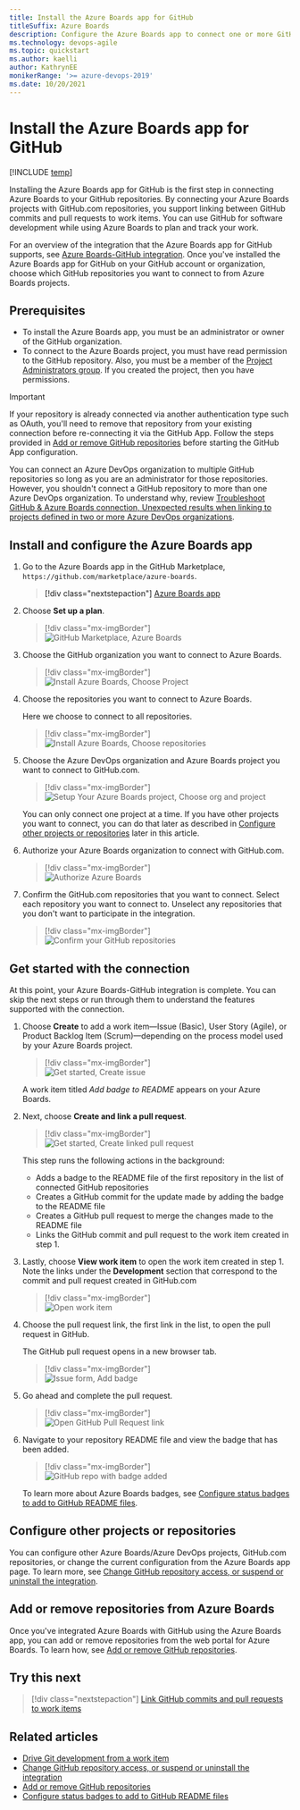 ```yaml
---
title: Install the Azure Boards app for GitHub
titleSuffix: Azure Boards
description: Configure the Azure Boards app to connect one or more GitHub repositories to Azure Boards  
ms.technology: devops-agile
ms.topic: quickstart
ms.author: kaelli
author: KathrynEE
monikerRange: '>= azure-devops-2019'
ms.date: 10/20/2021
---
```


# Install the Azure Boards app for GitHub  


[!INCLUDE [temp](../includes/version-azure-devops.md)]

Installing the Azure Boards app for GitHub is the first step in connecting Azure Boards to your GitHub repositories. By connecting your Azure Boards projects with GitHub.com repositories, you support linking between GitHub commits and pull requests to work items. You can use GitHub for software development while using Azure Boards to plan and track your work. 
 
For an overview of the integration that the Azure Boards app for GitHub supports, see [Azure Boards-GitHub integration](index.md). Once you've installed the Azure Boards app for GitHub on your GitHub account or organization, choose which GitHub repositories you want to connect to from Azure Boards projects.

## Prerequisites 

* To install the Azure Boards app, you must be an administrator or owner of the GitHub organization.
* To connect to the Azure Boards project, you must have read permission to the GitHub repository. Also, you must be a member of the [Project Administrators group](../../organizations/security/set-project-collection-level-permissions.md). If you created the project, then you have permissions. 

> [!IMPORTANT]  
> If your repository is already connected via another authentication type such as OAuth, you'll need to remove that repository from your existing connection before re-connecting it via the GitHub App. Follow the steps provided in [Add or remove GitHub repositories](add-remove-repositories.md) before starting the GitHub App configuration.
>
> You can connect an Azure DevOps organization to multiple GitHub repositories so long as you are an administrator for those repositories. However, you shouldn't connect a GitHub repository to more than one Azure DevOps organization. To understand why, review [Troubleshoot GitHub & Azure Boards connection, Unexpected results when linking to projects defined in two or more Azure DevOps organizations](troubleshoot-github-connection.md#integrate-repo-to-several-organizations). 

<a id="install" />

## Install and configure the Azure Boards app 

1. Go to the Azure Boards app in the GitHub Marketplace, `https://github.com/marketplace/azure-boards`. 

	> [!div class="nextstepaction"]
	> [Azure Boards app](https://github.com/marketplace/azure-boards) 

1. Choose **Set up a plan**.

	> [!div class="mx-imgBorder"]  
	> ![GitHub Marketplace, Azure Boards](media/github-app/install-azure-boards-app-from-marketplace.png)  

1. Choose the GitHub organization you want to connect to Azure Boards. 

	> [!div class="mx-imgBorder"]  
	> ![Install Azure Boards, Choose Project](media/github-app/choose-github-account.png)  

1. Choose the repositories you want to connect to Azure Boards. 

	Here we choose to connect to all repositories.

	> [!div class="mx-imgBorder"]  
	> ![Install Azure Boards, Choose repositories](media/github-app/install-options.png)  

1. Choose the Azure DevOps organization and Azure Boards project you want to connect to GitHub.com.
  
	> [!div class="mx-imgBorder"]  
	> ![Setup Your Azure Boards project, Choose org and project](media/github-app/choose-azure-boards-project.png)  

	You can only connect one project at a time. If you have other projects you want to connect, you can do that later as described in [Configure other projects or repositories](#configure) later in this article.

1. Authorize your Azure Boards organization to connect with GitHub.com.

	> [!div class="mx-imgBorder"]  
	> ![Authorize Azure Boards](media/github-app/authorize-azure-boards.png)  

1. Confirm the GitHub.com repositories that you want to connect. Select each repository you want to connect to. Unselect any repositories that you don't want to participate in the integration.  

	> [!div class="mx-imgBorder"]  
	> ![Confirm your GitHub repositories](media/github-app/confirm-github-repos.png)  

<a id="get-started" />

## Get started with the connection 

At this point, your Azure Boards-GitHub integration is complete. You can skip the next steps or run through them to understand the features supported with the connection.  

1. Choose **Create** to add a work item&mdash;Issue (Basic), User Story (Agile), or Product Backlog Item (Scrum)&mdash;depending on the process model used by your Azure Boards project. 

	> [!div class="mx-imgBorder"]  
	> ![Get started, Create issue](media/github-app/get-started-success.png)  

	A work item titled *Add badge to README* appears on your Azure Boards. 

1. Next, choose **Create and link a pull request**. 

	> [!div class="mx-imgBorder"]  
	> ![Get started, Create linked pull request](media/github-app/get-started-issue-created.png)  

	This step runs the following actions in the background:  
	- Adds a badge to the README file of the first repository in the list of connected GitHub repositories  
	- Creates a GitHub commit for the update made by adding the badge to the README file
	- Creates a GitHub pull request to merge the changes made to the README file  
	- Links the GitHub commit and pull request to the work item created in step 1.  

1. Lastly, choose **View work item** to open the work item created in step 1. Note the links under the **Development** section that correspond to the commit and pull request created in GitHub.com

	> [!div class="mx-imgBorder"]  
	> ![Open work item](media/github-app/get-started-view-work-item.png)  

1.	Choose the pull request link, the first link in the list, to open the pull request in GitHub.  

	The GitHub pull request opens in a new browser tab.

	> [!div class="mx-imgBorder"]  
	> ![Issue form, Add badge](media/github-app/issue-add-badge.png)  

1. Go ahead and complete the pull request.

	> [!div class="mx-imgBorder"]  
	> ![Open GitHub Pull Request link](media/github-app/git-hub-pr-for-badge-b.png)  

1. Navigate to your repository README file and view the badge that has been added. 

	> [!div class="mx-imgBorder"]  
	> ![GitHub repo with badge added](media/github-app/readme-file-with-badge.png)  

	To learn more about Azure Boards badges, see [Configure status badges to add to GitHub README files](configure-status-badges.md).

<a id="configure" />

## Configure other projects or repositories

You can configure other Azure Boards/Azure DevOps projects, GitHub.com repositories, or change the current configuration from the Azure Boards app page. To learn more, see [Change GitHub repository access, or suspend or uninstall the integration](change-azure-boards-app-github-repository-access.md).


## Add or remove repositories from Azure Boards

Once you've integrated Azure Boards with GitHub using the Azure Boards app, you can add or remove repositories from the web portal for Azure Boards. To learn how, see [Add or remove GitHub repositories](add-remove-repositories.md).


## Try this next
> [!div class="nextstepaction"]
> [Link GitHub commits and pull requests to work items](link-to-from-github.md) 


## Related articles
 
- [Drive Git development from a work item](../backlogs/connect-work-items-to-git-dev-ops.md)
- [Change GitHub repository access, or suspend or uninstall the integration](change-azure-boards-app-github-repository-access.md)
- [Add or remove GitHub repositories](add-remove-repositories.md)
- [Configure status badges to add to GitHub README files](configure-status-badges.md)
 